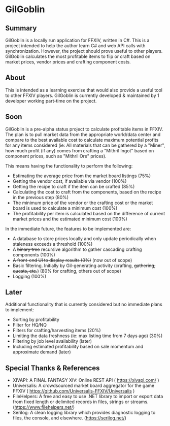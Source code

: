# GilGoblin

## Summary

GilGoblin is a locally run application for FFXIV, written in C#. This is a project intended to help the author learn C# and web API calls with synchronization. However, the project should prove useful to other players. GilGoblin calculates the most profitable items to flip or craft based on market prices, vendor prices and crafting component costs. 

## About
This is intended as a learning exercise that would also provide a useful tool to other FFXIV players. GilGoblin is currently developed & maintained by 1 developer working part-time on the project.

## Soon

GilGoblin is a pre-alpha status project to calculate profitable items in FFXIV. The plan is to pull market data from the appropriate world/data center and compare to the best available cost to calculate maximum potential profits for any items considered (ie: All materials that can be gathered by a "Miner", how much profit (if any) comes from crafting a "Mithril Ingot" based on component prices, such as "Mithril Ore" prices).

This means having the functionality to perform the following: 

* Estimating the average price from the market board listings (75%)
* Getting the vendor cost, if available via vendor (100%)
* Getting the recipe to craft if the item can be crafted (85%)
* Calculating the cost to craft from the components, based on the recipe in the previous step (80%)
* The minimum price of the vendor or the crafting cost or the market board is used to calculate a minimum cost (100%)
* The profitability per item is calculated based on the difference of current market prices and the estimated minimum cost (100%)

In the immediate future, the features to be implemented are:

* A database to store prices locally and only update periodically when staleness exceeds a threshold (100%)
* A ~~binary tree~~ recursive algorithm to gather cascading crafting components (100%)
* ~~A front-end UI to display results (0%)~~ (now out of scope)
* Basic filtering. Initially by Gil-generating activity (crafting, ~~gathering, quests, etc.~~) (80% for crafting, others out of scope)
* Logging (100%)

## Later

Additional functionality that is currently considered but no immediate plans to implement:

* Sorting by profitability
* Filter for HQ/NQ
* Filters for crafting/harvesting items (20%)
* Limiting the data freshness (ie: max listing time from 7 days ago) (30%)
* Filtering by job level availability (later)
* Including estimated profitability based on sale momentum and approximate demand (later)

## Special Thanks & References

* XIVAPI: A FINAL FANTASY XIV: Online REST API ( https://xivapi.com/ )
* Universalis: A crowdsourced market board aggregator for the game FFXIV ( https://github.com/Universalis-FFXIV/Universalis )
* FileHelpers: A free and easy to use .NET library to import or export data from fixed length or delimited records in files, strings or streams.   (https://www.filehelpers.net/)
* Serilog: A clean logging library which provides diagnostic logging to files, the console, and elsewhere.  (https://serilog.net/)
